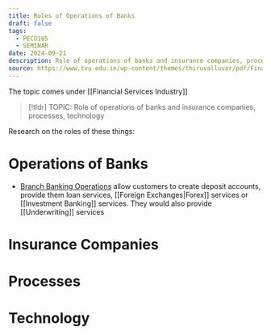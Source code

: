 ```yaml
---
title: Roles of Operations of Banks
draft: false
tags:
  - PECO105
  - SEMINAR
date: 2024-09-21
description: Role of operations of banks and insurance companies, processes technology
source: https://www.tvu.edu.in/wp-content/themes/thiruvalluvar/pdf/Financial-Intitutions-and-Markets.pdf
---
```

The topic comes under [[Financial Services Industry]]


> [!tldr] TOPIC: Role of operations of banks and insurance companies, processes, technology


Research on the roles of these things:
# Operations of Banks

- [Branch Banking Operations](https://superworks.com/job-descriptions/branch-banking-operations-job-description/) allow customers to create deposit accounts, provide them loan services, [[Foreign Exchanges|Forex]] services or [[Investment Banking]] services. They would also provide [[Underwriting]] services

# Insurance Companies

# Processes

# Technology





